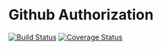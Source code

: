 # Github Authorization
[![Build Status](https://travis-ci.org/msnodeve/Android-Github-Authorization.svg?branch=master)](https://travis-ci.org/msnodeve/Android-Github-Authorization) [![Coverage Status](https://coveralls.io/repos/github/msnodeve/Android-Github-Authorization/badge.svg?branch=master)](https://coveralls.io/github/msnodeve/Android-Github-Authorization?branch=master)



